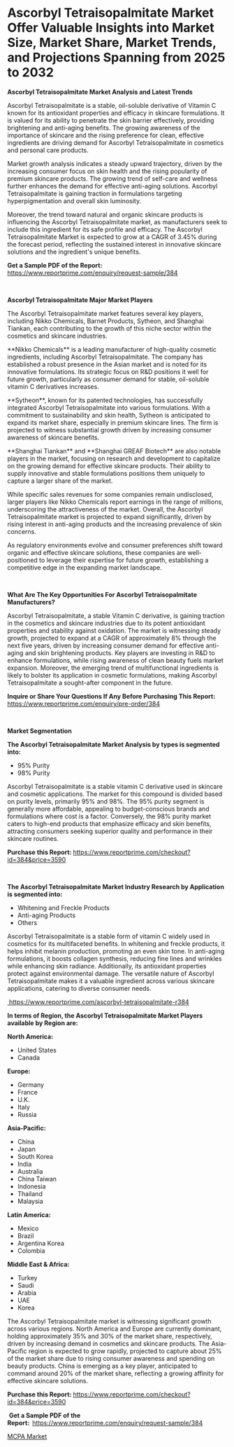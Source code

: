 <p><h1>Ascorbyl Tetraisopalmitate Market Offer Valuable Insights into Market Size, Market Share, Market Trends, and Projections Spanning from 2025 to 2032</h1></p><p><strong>Ascorbyl Tetraisopalmitate Market Analysis and Latest Trends</strong></p>
<p><p>Ascorbyl Tetraisopalmitate is a stable, oil-soluble derivative of Vitamin C known for its antioxidant properties and efficacy in skincare formulations. It is valued for its ability to penetrate the skin barrier effectively, providing brightening and anti-aging benefits. The growing awareness of the importance of skincare and the rising preference for clean, effective ingredients are driving demand for Ascorbyl Tetraisopalmitate in cosmetics and personal care products.</p><p>Market growth analysis indicates a steady upward trajectory, driven by the increasing consumer focus on skin health and the rising popularity of premium skincare products. The growing trend of self-care and wellness further enhances the demand for effective anti-aging solutions. Ascorbyl Tetraisopalmitate is gaining traction in formulations targeting hyperpigmentation and overall skin luminosity.</p><p>Moreover, the trend toward natural and organic skincare products is influencing the Ascorbyl Tetraisopalmitate market, as manufacturers seek to include this ingredient for its safe profile and efficacy. The Ascorbyl Tetraisopalmitate Market is expected to grow at a CAGR of 3.45% during the forecast period, reflecting the sustained interest in innovative skincare solutions and the ingredient's unique benefits.</p></p>
<p><strong>Get a Sample PDF of the Report:&nbsp;</strong> <a href="https://www.reportprime.com/enquiry/request-sample/384?utm_campaign=3110&utm_medium=2&utm_source=Github&utm_content=ia&utm_term=18032025&utm_id=ascorbyl-tetraisopalmitate">https://www.reportprime.com/enquiry/request-sample/384</a></p>
<p>&nbsp;</p>
<p><strong>Ascorbyl Tetraisopalmitate Major Market Players</strong></p>
<p><p>The Ascorbyl Tetraisopalmitate market features several key players, including Nikko Chemicals, Barnet Products, Sytheon, and Shanghai Tiankan, each contributing to the growth of this niche sector within the cosmetics and skincare industries.</p><p>**Nikko Chemicals** is a leading manufacturer of high-quality cosmetic ingredients, including Ascorbyl Tetraisopalmitate. The company has established a robust presence in the Asian market and is noted for its innovative formulations. Its strategic focus on R&D positions it well for future growth, particularly as consumer demand for stable, oil-soluble vitamin C derivatives increases.</p><p>**Sytheon**, known for its patented technologies, has successfully integrated Ascorbyl Tetraisopalmitate into various formulations. With a commitment to sustainability and skin health, Sytheon is anticipated to expand its market share, especially in premium skincare lines. The firm is projected to witness substantial growth driven by increasing consumer awareness of skincare benefits.</p><p>**Shanghai Tiankan** and **Shanghai GREAF Biotech** are also notable players in the market, focusing on research and development to capitalize on the growing demand for effective skincare products. Their ability to supply innovative and stable formulations positions them uniquely to capture a larger share of the market.</p><p>While specific sales revenues for some companies remain undisclosed, larger players like Nikko Chemicals report earnings in the range of millions, underscoring the attractiveness of the market. Overall, the Ascorbyl Tetraisopalmitate market is projected to expand significantly, driven by rising interest in anti-aging products and the increasing prevalence of skin concerns.</p><p>As regulatory environments evolve and consumer preferences shift toward organic and effective skincare solutions, these companies are well-positioned to leverage their expertise for future growth, establishing a competitive edge in the expanding market landscape.</p></p>
<p>&nbsp;</p>
<p><strong>What Are The Key Opportunities For Ascorbyl Tetraisopalmitate Manufacturers?</strong></p>
<p><p>Ascorbyl Tetraisopalmitate, a stable Vitamin C derivative, is gaining traction in the cosmetics and skincare industries due to its potent antioxidant properties and stability against oxidation. The market is witnessing steady growth, projected to expand at a CAGR of approximately 8% through the next five years, driven by increasing consumer demand for effective anti-aging and skin brightening products. Key players are investing in R&D to enhance formulations, while rising awareness of clean beauty fuels market expansion. Moreover, the emerging trend of multifunctional ingredients is likely to bolster its application in cosmetic formulations, making Ascorbyl Tetraisopalmitate a sought-after component in the future.</p></p>
<p><strong>Inquire or Share Your Questions If Any Before Purchasing This Report:</strong> <a href="https://www.reportprime.com/enquiry/pre-order/384?utm_campaign=3110&utm_medium=2&utm_source=Github&utm_content=ia&utm_term=18032025&utm_id=ascorbyl-tetraisopalmitate">https://www.reportprime.com/enquiry/pre-order/384</a></p>
<p>&nbsp;</p>
<p><strong>Market Segmentation</strong></p>
<p><strong>The Ascorbyl Tetraisopalmitate Market Analysis by types is segmented into:</strong></p>
<p><ul><li>95% Purity</li><li>98% Purity</li></ul></p>
<p><p>Ascorbyl Tetraisopalmitate is a stable vitamin C derivative used in skincare and cosmetic applications. The market for this compound is divided based on purity levels, primarily 95% and 98%. The 95% purity segment is generally more affordable, appealing to budget-conscious brands and formulations where cost is a factor. Conversely, the 98% purity market caters to high-end products that emphasize efficacy and skin benefits, attracting consumers seeking superior quality and performance in their skincare routines.</p></p>
<p><strong>Purchase this Report:&nbsp;</strong><a href="https://www.reportprime.com/checkout?id=384&price=3590&utm_campaign=3110&utm_medium=2&utm_source=Github&utm_content=ia&utm_term=18032025&utm_id=ascorbyl-tetraisopalmitate">https://www.reportprime.com/checkout?id=384&price=3590</a></p>
<p>&nbsp;</p>
<p><strong>The Ascorbyl Tetraisopalmitate Market Industry Research by Application is segmented into:</strong></p>
<p><ul><li>Whitening and Freckle Products</li><li>Anti-aging Products</li><li>Others</li></ul></p>
<p><p>Ascorbyl Tetraisopalmitate is a stable form of vitamin C widely used in cosmetics for its multifaceted benefits. In whitening and freckle products, it helps inhibit melanin production, promoting an even skin tone. In anti-aging formulations, it boosts collagen synthesis, reducing fine lines and wrinkles while enhancing skin radiance. Additionally, its antioxidant properties protect against environmental damage. The versatile nature of Ascorbyl Tetraisopalmitate makes it a valuable ingredient across various skincare applications, catering to diverse consumer needs.</p></p>
<p><a href="https://www.reportprime.com/ascorbyl-tetraisopalmitate-r384?utm_campaign=3110&utm_medium=2&utm_source=Github&utm_content=ia&utm_term=18032025&utm_id=ascorbyl-tetraisopalmitate">&nbsp;https://www.reportprime.com/ascorbyl-tetraisopalmitate-r384</a></p>
<p><strong>In terms of Region, the Ascorbyl Tetraisopalmitate Market Players available by Region are:</strong></p>
<p>
    <p> <strong> North America: </strong>
        <ul>
            <li>United States</li>
            <li>Canada</li>
        </ul>
        </p> 
    <p> <strong> Europe: </strong>
        <ul>
            <li>Germany</li>
            <li>France</li>
            <li>U.K.</li>
            <li>Italy</li>
            <li>Russia</li>
        </ul>
        </p> 
    <p> <strong> Asia-Pacific: </strong>
        <ul>
            <li>China</li>
            <li>Japan</li>
            <li>South Korea</li>
            <li>India</li>
            <li>Australia</li>
            <li>China Taiwan</li>
            <li>Indonesia</li>
            <li>Thailand</li>
            <li>Malaysia</li>
        </ul>
        </p> 
    <p> <strong> Latin America: </strong>
        <ul>
            <li>Mexico</li>
            <li>Brazil</li>
            <li>Argentina Korea</li>
            <li>Colombia</li>
        </ul>
        </p> 
    <p> <strong> Middle East & Africa: </strong>
        <ul>
            <li>Turkey</li>
            <li>Saudi</li>
            <li>Arabia</li>
            <li>UAE</li>
            <li>Korea</li>
        </ul>
    </p>
    </p>
<p><p>The Ascorbyl Tetraisopalmitate market is witnessing significant growth across various regions. North America and Europe are currently dominant, holding approximately 35% and 30% of the market share, respectively, driven by increasing demand in cosmetics and skincare products. The Asia-Pacific region is expected to grow rapidly, projected to capture about 25% of the market share due to rising consumer awareness and spending on beauty products. China is emerging as a key player, anticipated to command around 20% of the market share, reflecting a growing affinity for effective skincare solutions.</p></p>
<p><strong>Purchase this Report: </strong><a href="https://www.reportprime.com/checkout?id=384&price=3590&utm_campaign=3110&utm_medium=2&utm_source=Github&utm_content=ia&utm_term=18032025&utm_id=ascorbyl-tetraisopalmitate">https://www.reportprime.com/checkout?id=384&price=3590</a></p>
<p>&nbsp;<strong>Get a Sample PDF of the Report:&nbsp;&nbsp;</strong><a href="https://www.reportprime.com/enquiry/request-sample/384?utm_campaign=3110&utm_medium=2&utm_source=Github&utm_content=ia&utm_term=18032025&utm_id=ascorbyl-tetraisopalmitate">https://www.reportprime.com/enquiry/request-sample/384</a></p>
<p><strong></strong></p>
<p><p><a href="https://github.com/rianttegang/Market-Research-Report-List-1/blob/main/mcpa-market.md?utm_campaign=3110&utm_medium=2&utm_source=Github&utm_content=ia&utm_term=18032025&utm_id=ascorbyl-tetraisopalmitate">MCPA Market</a></p></p>